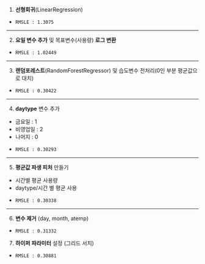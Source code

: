 1. **선형회귀**(LinearRegression)
  -     RMSLE : 1.3075

---

2. **요일 변수 추가** 및 목표변수(사용량) **로그 변환**
  -     RMSLE : 1.02449

---

3. **랜덤포레스트**(RandomForestRegressor) 및 습도변수 전처리(0인 부분 평균값으로 대치)
  -     RMSLE : 0.30422

---

4. **daytype** 변수 추가
  - 금요일 : 1
  - 비영업일 : 2 
  - 나머지 : 0
  -     RMSLE : 0.30293

---

5. **평균값 파생 피처** 만들기
  - 시간별 평균 사용량
  - daytype/시간 별 평균 사용
  -     RMSLE : 0.30338

---

6. **변수 제거** (day, month, atemp)
  -     RMSLE : 0.31332

7. **하이퍼 파라미터** 설정 (그리드 서치)
  -     RMSLE : 0.30881
